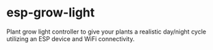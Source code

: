 # esp-grow-light
Plant grow light controller to give your plants a realistic day/night cycle utilizing an ESP device and WiFi connectivity.
